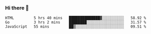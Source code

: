 ### Hi there 👋

<!--
**KLXLjun/KLXLjun** is a ✨ _special_ ✨ repository because its `README.md` (this file) appears on your GitHub profile.

Here are some ideas to get you started:

- 🔭 I’m currently working on ...
- 🌱 I’m currently learning ...
- 👯 I’m looking to collaborate on ...
- 🤔 I’m looking for help with ...
- 💬 Ask me about ...
- 📫 How to reach me: ...
- 😄 Pronouns: ...
- ⚡ Fun fact: ...
-->

<!--START_SECTION:waka-->
```text
HTML         5 hrs 40 mins   ██████████████▓░░░░░░░░░░   58.92 % 
Go           3 hrs 2 mins    ████████░░░░░░░░░░░░░░░░░   31.57 % 
JavaScript   55 mins         ██▒░░░░░░░░░░░░░░░░░░░░░░   09.51 % 
```
<!--END_SECTION:waka-->
